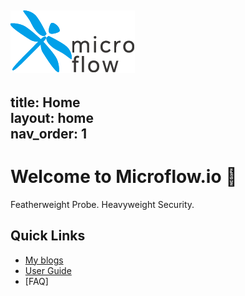 ![Logo](https://github.com/Microflow-IO/microflow-nano/blob/main/docs/github_microflow_B.png)
---  
title: Home  
layout: home  
nav_order: 1  
---  

# Welcome to Microflow.io 🎉  

Featherweight Probe. Heavyweight Security.  

## Quick Links  
- [My blogs](docs/guide.md)  
- [User Guide](docs/example.md)
- [FAQ]
